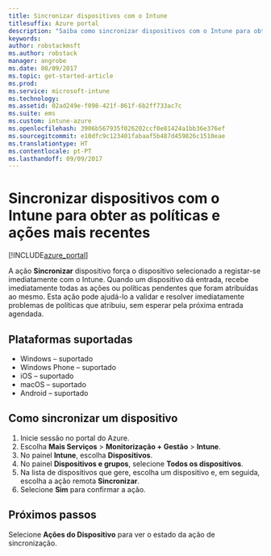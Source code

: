 ```yaml
---
title: Sincronizar dispositivos com o Intune
titlesuffix: Azure portal
description: "Saiba como sincronizar dispositivos com o Intune para obter as políticas e ações mais recentes."
keywords: 
author: robstackmsft
ms.author: robstack
manager: angrobe
ms.date: 08/09/2017
ms.topic: get-started-article
ms.prod: 
ms.service: microsoft-intune
ms.technology: 
ms.assetid: 02ad249e-f098-421f-861f-6b2ff733ac7c
ms.suite: ems
ms.custom: intune-azure
ms.openlocfilehash: 3906b567935f026202ccf0e81424a1bb36e376ef
ms.sourcegitcommit: e10dfc9c123401fabaaf5b487d459826c1510eae
ms.translationtype: HT
ms.contentlocale: pt-PT
ms.lasthandoff: 09/09/2017
---
```

# <a name="sync-devices-with-intune-to-get-the-latest-policies-and-actions"></a>Sincronizar dispositivos com o Intune para obter as políticas e ações mais recentes


[!INCLUDE[azure_portal](./includes/azure_portal.md)]

A ação **Sincronizar** dispositivo força o dispositivo selecionado a registar-se imediatamente com o Intune. Quando um dispositivo dá entrada, recebe imediatamente todas as ações ou políticas pendentes que foram atribuídas ao mesmo.  Esta ação pode ajudá-lo a validar e resolver imediatamente problemas de políticas que atribuiu, sem esperar pela próxima entrada agendada.

## <a name="supported-platforms"></a>Plataformas suportadas

- Windows – suportado
- Windows Phone – suportado
- iOS – suportado
- macOS – suportado
- Android – suportado

## <a name="how-to-sync-a-device"></a>Como sincronizar um dispositivo

1. Inicie sessão no portal do Azure.
2. Escolha **Mais Serviços** > **Monitorização + Gestão** > **Intune**.
3. No painel **Intune**, escolha **Dispositivos**.
4. No painel **Dispositivos e grupos**, selecione **Todos os dispositivos**.
5. Na lista de dispositivos que gere, escolha um dispositivo e, em seguida, escolha a ação remota **Sincronizar**.
7. Selecione **Sim** para confirmar a ação.

## <a name="next-steps"></a>Próximos passos

Selecione **Ações do Dispositivo** para ver o estado da ação de sincronização. 
